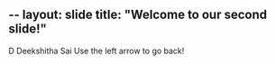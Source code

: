 --
layout: slide
title: "Welcome to our second slide!"
---
D Deekshitha Sai
Use the left arrow to go back!
